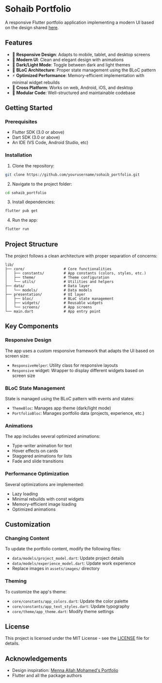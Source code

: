 # Sohaib Portfolio

A responsive Flutter portfolio application implementing a modern UI based on the design shared [here](https://mennamohamed97.github.io/).

## Features

- 🔄 **Responsive Design**: Adapts to mobile, tablet, and desktop screens
- 🎨 **Modern UI**: Clean and elegant design with animations
- 🌙 **Dark/Light Mode**: Toggle between dark and light themes
- 🧱 **BLoC Architecture**: Proper state management using the BLoC pattern
- ⚡ **Optimized Performance**: Memory-efficient implementation with minimal widget rebuilds
- 📱 **Cross Platform**: Works on web, Android, iOS, and desktop
- 🔧 **Modular Code**: Well-structured and maintainable codebase

## Getting Started

### Prerequisites

- Flutter SDK (3.0 or above)
- Dart SDK (3.0 or above)
- An IDE (VS Code, Android Studio, etc)

### Installation

1. Clone the repository:
```bash
git clone https://github.com/yourusername/sohaib_portfolio.git
```

2. Navigate to the project folder:
```bash
cd sohaib_portfolio
```

3. Install dependencies:
```bash
flutter pub get
```

4. Run the app:
```bash
flutter run
```

## Project Structure

The project follows a clean architecture with proper separation of concerns:

```
lib/
├── core/                  # Core functionalities
│   ├── constants/         # App constants (colors, styles, etc.)
│   ├── theme/             # Theme configuration
│   └── utils/             # Utilities and helpers
├── data/                  # Data layer
│   └── models/            # Data models
├── presentation/          # UI layer
│   ├── bloc/              # BLoC state management
│   ├── widgets/           # Reusable widgets
│   └── screens/           # App screens
└── main.dart              # App entry point
```

## Key Components

### Responsive Design

The app uses a custom responsive framework that adapts the UI based on screen size:

- `ResponsiveHelper`: Utility class for responsive layouts
- `Responsive` widget: Wrapper to display different widgets based on screen size

### BLoC State Management

State is managed using the BLoC pattern with events and states:

- `ThemeBloc`: Manages app theme (dark/light mode)
- `PortfolioBloc`: Manages portfolio data (projects, experience, etc.)

### Animations

The app includes several optimized animations:

- Type-writer animation for text
- Hover effects on cards
- Staggered animations for lists
- Fade and slide transitions

### Performance Optimization

Several optimizations are implemented:

- Lazy loading
- Minimal rebuilds with const widgets
- Memory-efficient image loading
- Optimized animations

## Customization

### Changing Content

To update the portfolio content, modify the following files:

- `data/models/project_model.dart`: Update project details
- `data/models/experience_model.dart`: Update work experience
- Replace images in `assets/images/` directory

### Theming

To customize the app's theme:

- `core/constants/app_colors.dart`: Update the color palette
- `core/constants/app_text_styles.dart`: Update typography
- `core/theme/app_theme.dart`: Modify theme settings

## License

This project is licensed under the MIT License - see the [LICENSE](LICENSE) file for details.

## Acknowledgements

- Design inspiration: [Menna Allah Mohamed's Portfolio](https://mennamohamed97.github.io/)
- Flutter and all the package authors
